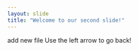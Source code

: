 ```yaml
---
layout: slide
title: "Welcome to our second slide!"
---
```

add new file
Use the left arrow to go back!
